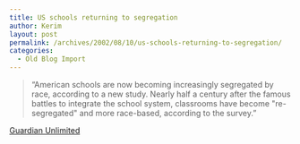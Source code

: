 ```yaml
---
title: US schools returning to segregation
author: Kerim
layout: post
permalink: /archives/2002/08/10/us-schools-returning-to-segregation/
categories:
  - Old Blog Import
---
```


>   &#8220;American schools are now becoming increasingly segregated by race, according to a new study. Nearly half a century after the famous battles to integrate the school system, classrooms have become "re-segregated" and more race-based, according to the survey.&#8221;


<a href="http://www.guardian.co.uk/international/story/0,3604,772313,00.html" onclick="_gaq.push(['_trackEvent', 'outbound-article', 'http://www.guardian.co.uk/international/story/0,3604,772313,00.html', 'Guardian Unlimited']);" >Guardian Unlimited</a>

